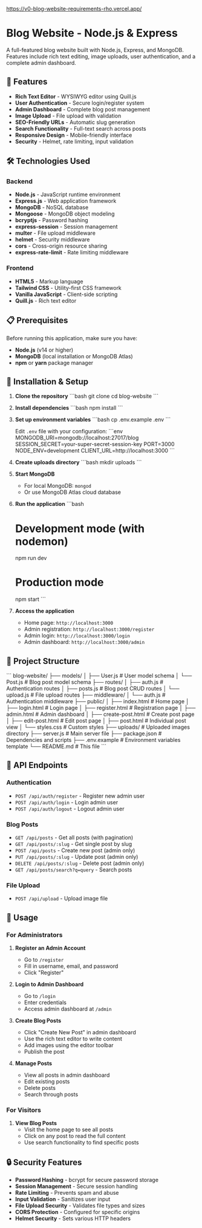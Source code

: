 https://v0-blog-website-requirements-rho.vercel.app/
# Blog Website - Node.js & Express

A full-featured blog website built with Node.js, Express, and MongoDB. Features include rich text editing, image uploads, user authentication, and a complete admin dashboard.

## 🚀 Features

- **Rich Text Editor** - WYSIWYG editor using Quill.js
- **User Authentication** - Secure login/register system
- **Admin Dashboard** - Complete blog post management
- **Image Upload** - File upload with validation
- **SEO-Friendly URLs** - Automatic slug generation
- **Search Functionality** - Full-text search across posts
- **Responsive Design** - Mobile-friendly interface
- **Security** - Helmet, rate limiting, input validation

## 🛠 Technologies Used

### Backend
- **Node.js** - JavaScript runtime environment
- **Express.js** - Web application framework
- **MongoDB** - NoSQL database
- **Mongoose** - MongoDB object modeling
- **bcryptjs** - Password hashing
- **express-session** - Session management
- **multer** - File upload middleware
- **helmet** - Security middleware
- **cors** - Cross-origin resource sharing
- **express-rate-limit** - Rate limiting middleware

### Frontend
- **HTML5** - Markup language
- **Tailwind CSS** - Utility-first CSS framework
- **Vanilla JavaScript** - Client-side scripting
- **Quill.js** - Rich text editor

## 📋 Prerequisites

Before running this application, make sure you have:

- **Node.js** (v14 or higher)
- **MongoDB** (local installation or MongoDB Atlas)
- **npm** or **yarn** package manager

## 🚀 Installation & Setup

1. **Clone the repository**
   \`\`\`bash
   git clone <repository-url>
   cd blog-website
   \`\`\`

2. **Install dependencies**
   \`\`\`bash
   npm install
   \`\`\`

3. **Set up environment variables**
   \`\`\`bash
   cp .env.example .env
   \`\`\`
   
   Edit `.env` file with your configuration:
   \`\`\`env
   MONGODB_URI=mongodb://localhost:27017/blog
   SESSION_SECRET=your-super-secret-session-key
   PORT=3000
   NODE_ENV=development
   CLIENT_URL=http://localhost:3000
   \`\`\`

4. **Create uploads directory**
   \`\`\`bash
   mkdir uploads
   \`\`\`

5. **Start MongoDB**
   - For local MongoDB: `mongod`
   - Or use MongoDB Atlas cloud database

6. **Run the application**
   \`\`\`bash
   # Development mode (with nodemon)
   npm run dev
   
   # Production mode
   npm start
   \`\`\`

7. **Access the application**
   - Home page: `http://localhost:3000`
   - Admin registration: `http://localhost:3000/register`
   - Admin login: `http://localhost:3000/login`
   - Admin dashboard: `http://localhost:3000/admin`

## 📁 Project Structure

\`\`\`
blog-website/
├── models/
│   ├── User.js          # User model schema
│   └── Post.js          # Blog post model schema
├── routes/
│   ├── auth.js          # Authentication routes
│   ├── posts.js         # Blog post CRUD routes
│   └── upload.js        # File upload routes
├── middleware/
│   └── auth.js          # Authentication middleware
├── public/
│   ├── index.html       # Home page
│   ├── login.html       # Login page
│   ├── register.html    # Registration page
│   ├── admin.html       # Admin dashboard
│   ├── create-post.html # Create post page
│   ├── edit-post.html   # Edit post page
│   ├── post.html        # Individual post view
│   └── styles.css       # Custom styles
├── uploads/             # Uploaded images directory
├── server.js            # Main server file
├── package.json         # Dependencies and scripts
├── .env.example         # Environment variables template
└── README.md           # This file
\`\`\`

## 🔧 API Endpoints

### Authentication
- `POST /api/auth/register` - Register new admin user
- `POST /api/auth/login` - Login admin user
- `POST /api/auth/logout` - Logout admin user

### Blog Posts
- `GET /api/posts` - Get all posts (with pagination)
- `GET /api/posts/:slug` - Get single post by slug
- `POST /api/posts` - Create new post (admin only)
- `PUT /api/posts/:slug` - Update post (admin only)
- `DELETE /api/posts/:slug` - Delete post (admin only)
- `GET /api/posts/search?q=query` - Search posts

### File Upload
- `POST /api/upload` - Upload image file

## 🎯 Usage

### For Administrators

1. **Register an Admin Account**
   - Go to `/register`
   - Fill in username, email, and password
   - Click "Register"

2. **Login to Admin Dashboard**
   - Go to `/login`
   - Enter credentials
   - Access admin dashboard at `/admin`

3. **Create Blog Posts**
   - Click "Create New Post" in admin dashboard
   - Use the rich text editor to write content
   - Add images using the editor toolbar
   - Publish the post

4. **Manage Posts**
   - View all posts in admin dashboard
   - Edit existing posts
   - Delete posts
   - Search through posts

### For Visitors

1. **View Blog Posts**
   - Visit the home page to see all posts
   - Click on any post to read the full content
   - Use search functionality to find specific posts

## 🔒 Security Features

- **Password Hashing** - bcrypt for secure password storage
- **Session Management** - Secure session handling
- **Rate Limiting** - Prevents spam and abuse
- **Input Validation** - Sanitizes user input
- **File Upload Security** - Validates file types and sizes
- **CORS Protection** - Configured for specific origins
- **Helmet Security** - Sets various HTTP headers
